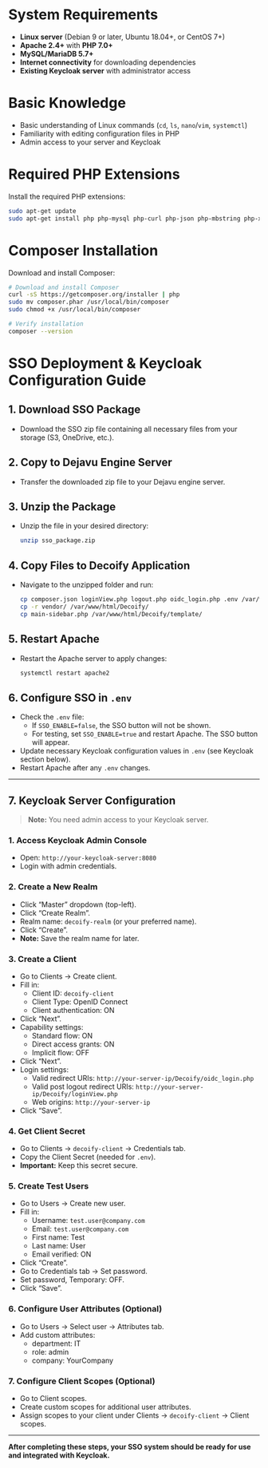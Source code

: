 
# System Requirements

- **Linux server** (Debian 9 or later, Ubuntu 18.04+, or CentOS 7+)
- **Apache 2.4+** with **PHP 7.0+**
- **MySQL/MariaDB 5.7+**
- **Internet connectivity** for downloading dependencies
- **Existing Keycloak server** with administrator access

# Basic Knowledge

- Basic understanding of Linux commands (`cd`, `ls`, `nano`/`vim`, `systemctl`)
- Familiarity with editing configuration files in PHP
- Admin access to your server and Keycloak

# Required PHP Extensions

Install the required PHP extensions:

```bash
sudo apt-get update
sudo apt-get install php php-mysql php-curl php-json php-mbstring php-xml php-zip
```

# Composer Installation

Download and install Composer:

```bash
# Download and install Composer
curl -sS https://getcomposer.org/installer | php
sudo mv composer.phar /usr/local/bin/composer
sudo chmod +x /usr/local/bin/composer

# Verify installation
composer --version
```

# SSO Deployment & Keycloak Configuration Guide

## 1. Download SSO Package
- Download the SSO zip file containing all necessary files from your storage (S3, OneDrive, etc.).

## 2. Copy to Dejavu Engine Server
- Transfer the downloaded zip file to your Dejavu engine server.

## 3. Unzip the Package
- Unzip the file in your desired directory:
  ```bash
  unzip sso_package.zip
  ```

## 4. Copy Files to Decoify Application
- Navigate to the unzipped folder and run:
  ```bash
  cp composer.json loginView.php logout.php oidc_login.php .env /var/www/html/Decoify/
  cp -r vendor/ /var/www/html/Decoify/
  cp main-sidebar.php /var/www/html/Decoify/template/
  ```

## 5. Restart Apache
- Restart the Apache server to apply changes:
  ```bash
  systemctl restart apache2
  ```

## 6. Configure SSO in `.env`
- Check the `.env` file:
  - If `SSO_ENABLE=false`, the SSO button will not be shown.
  - For testing, set `SSO_ENABLE=true` and restart Apache. The SSO button will appear.
- Update necessary Keycloak configuration values in `.env` (see Keycloak section below).
- Restart Apache after any `.env` changes.

---

## 7. Keycloak Server Configuration
> **Note:** You need admin access to your Keycloak server.

### 1. Access Keycloak Admin Console
- Open: `http://your-keycloak-server:8080`
- Login with admin credentials.

### 2. Create a New Realm
- Click “Master” dropdown (top-left).
- Click “Create Realm”.
- Realm name: `decoify-realm` (or your preferred name).
- Click “Create”.
- **Note:** Save the realm name for later.

### 3. Create a Client
- Go to Clients → Create client.
- Fill in:
  - Client ID: `decoify-client`
  - Client Type: OpenID Connect
  - Client authentication: ON
- Click “Next”.
- Capability settings:
  - Standard flow: ON
  - Direct access grants: ON
  - Implicit flow: OFF
- Click “Next”.
- Login settings:
  - Valid redirect URIs: `http://your-server-ip/Decoify/oidc_login.php`
  - Valid post logout redirect URIs: `http://your-server-ip/Decoify/loginView.php`
  - Web origins: `http://your-server-ip`
- Click “Save”.

### 4. Get Client Secret
- Go to Clients → `decoify-client` → Credentials tab.
- Copy the Client Secret (needed for `.env`).
- **Important:** Keep this secret secure.

### 5. Create Test Users
- Go to Users → Create new user.
- Fill in:
  - Username: `test.user@company.com`
  - Email: `test.user@company.com`
  - First name: Test
  - Last name: User
  - Email verified: ON
- Click “Create”.
- Go to Credentials tab → Set password.
- Set password, Temporary: OFF.
- Click “Save”.

### 6. Configure User Attributes (Optional)
- Go to Users → Select user → Attributes tab.
- Add custom attributes:
  - department: IT
  - role: admin
  - company: YourCompany

### 7. Configure Client Scopes (Optional)
- Go to Client scopes.
- Create custom scopes for additional user attributes.
- Assign scopes to your client under Clients → `decoify-client` → Client scopes.

---

**After completing these steps, your SSO system should be ready for use and integrated with Keycloak.**
